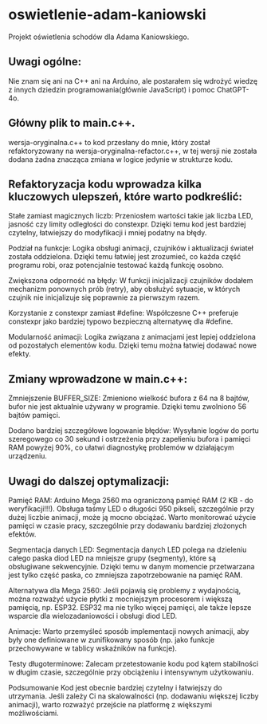 # oswietlenie-adam-kaniowski
Projekt oświetlenia schodów dla Adama Kaniowskiego. 

## Uwagi ogólne:
Nie znam się ani na C++ ani na Arduino, ale postarałem się wdrożyć wiedzę z innych dziedzin programowania(głównie JavaScript) i pomoc ChatGPT-4o. 

## Główny plik to main.c++.
wersja-oryginalna.c++ to kod przesłany do mnie, który został refaktoryzowany na wersja-oryginalna-refactor.c++, w tej wersji nie została dodana żadna znacząca zmiana w logice jedynie w strukturze kodu. 

## Refaktoryzacja kodu wprowadza kilka kluczowych ulepszeń, które warto podkreślić:

Stałe zamiast magicznych liczb: Przeniosłem wartości takie jak liczba LED, jasność czy limity odległości do constexpr. Dzięki temu kod jest bardziej czytelny, łatwiejszy do modyfikacji i mniej podatny na błędy.

Podział na funkcje: Logika obsługi animacji, czujników i aktualizacji świateł została oddzielona. Dzięki temu łatwiej jest zrozumieć, co każda część programu robi, oraz potencjalnie testować każdą funkcję osobno.

Zwiększona odporność na błędy: W funkcji inicjalizacji czujników dodałem mechanizm ponownych prób (retry), aby obsłużyć sytuacje, w których czujnik nie inicjalizuje się poprawnie za pierwszym razem.

Korzystanie z constexpr zamiast #define: Współczesne C++ preferuje constexpr jako bardziej typowo bezpieczną alternatywę dla #define.

Modularność animacji: Logika związana z animacjami jest lepiej oddzielona od pozostałych elementów kodu. Dzięki temu można łatwiej dodawać nowe efekty.

## Zmiany wprowadzone w main.c++:

Zmniejszenie BUFFER_SIZE: Zmieniono wielkość bufora z 64 na 8 bajtów, bufor nie jest aktualnie używany w programie. Dzięki temu zwolniono 56 bajtów pamięci.

Dodano bardziej szczegółowe logowanie błędów: Wysyłanie logów do portu szeregowego co 30 sekund i ostrzeżenia przy zapełieniu bufora i pamięci RAM powyżej 90%, co ułatwi diagnostykę problemów w działającym urządzeniu.


## Uwagi do dalszej optymalizacji:
Pamięć RAM: Arduino Mega 2560 ma ograniczoną pamięć RAM (2 KB - do weryfikacji!!!). Obsługa taśmy LED o długości 950 pikseli, szczególnie przy dużej liczbie animacji, może ją mocno obciążać. Warto monitorować użycie pamięci w czasie pracy, szczególnie przy dodawaniu bardziej złożonych efektów.

Segmentacja danych LED: Segmentacja danych LED polega na dzieleniu całego paska diod LED na mniejsze grupy (segmenty), które są obsługiwane sekwencyjnie. Dzięki temu w danym momencie przetwarzana jest tylko część paska, co zmniejsza zapotrzebowanie na pamięć RAM.

Alternatywa dla Mega 2560: Jeśli pojawią się problemy z wydajnością, można rozważyć użycie płytki z mocniejszym procesorem i większą pamięcią, np. ESP32. ESP32 ma nie tylko więcej pamięci, ale także lepsze wsparcie dla wielozadaniowości i obsługi diod LED.

Animacje: Warto przemyśleć sposób implementacji nowych animacji, aby były one definiowane w zunifikowany sposób (np. jako funkcje przechowywane w tablicy wskaźników na funkcje).

Testy długoterminowe: Zalecam przetestowanie kodu pod kątem stabilności w długim czasie, szczególnie przy obciążeniu i intensywnym użytkowaniu.

Podsumowanie
Kod jest obecnie bardziej czytelny i łatwiejszy do utrzymania. Jeśli zależy Ci na skalowalności (np. dodawaniu większej liczby animacji), warto rozważyć przejście na platformę z większymi możliwościami.

